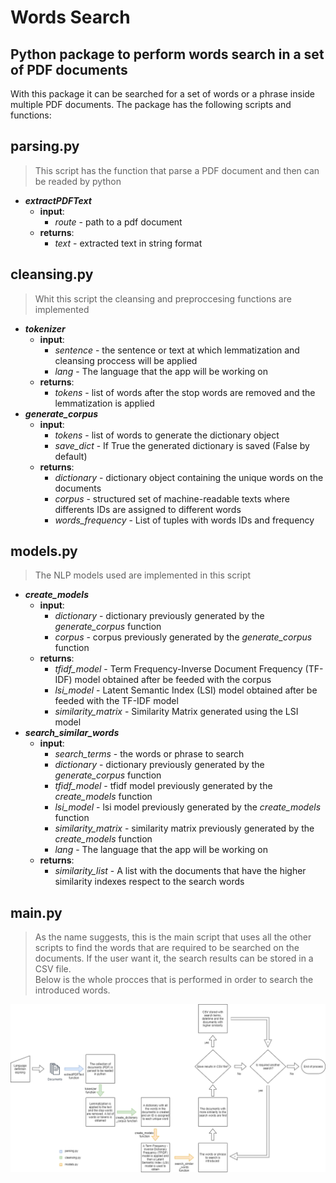 # Words Search 
## Python package to perform words search in a set of PDF documents

With this package it can be searched for a set of words or a phrase inside multiple PDF documents. The package has the following scripts and functions:
## parsing.py
> This script has the function that parse a PDF document and then can be readed by python
- ***extractPDFText***
    - **input**: 
        - *route* - path to a pdf document
    - **returns**: 
        - *text* - extracted text in string format
        
## cleansing.py
> Whit this script the cleansing and preproccesing functions are implemented
- ***tokenizer***
    - **input**: 
        - *sentence* - the sentence or text at which lemmatization and cleansing proccess will be applied
        - *lang* - The language that the app will be working on
    - **returns**: 
        - *tokens* - list of words after the stop words are removed and the lemmatization is applied
- ***generate_corpus***
    - **input**: 
        - *tokens* - list of words to generate the dictionary object
        - *save_dict* - If True the generated dictionary is saved (False by default)
    - **returns**: 
        - *dictionary* - dictionary object containing the unique words on the documents
        - *corpus* - structured set of machine-readable texts where differents IDs are assigned to different words
        - *words_frequency* - List of tuples with words IDs and frequency
        
## models.py
> The NLP models used are implemented in this script
- ***create_models***
    - **input**: 
        - *dictionary* - dictionary previously generated by the *generate_corpus* function
        - *corpus* - corpus previously generated by the *generate_corpus* function
    - **returns**: 
        - *tfidf_model* - Term Frequency-Inverse Document Frequency (TF-IDF) model obtained after be feeded with the corpus
        - *lsi_model* - Latent Semantic Index (LSI) model obtained after be feeded with the TF-IDF model
        - *similarity_matrix* - Similarity Matrix generated using the LSI model
- ***search_similar_words***
    - **input**: 
        - *search_terms* - the words or phrase to search
        - *dictionary* - dictionary previously generated by the *generate_corpus* function
        - *tfidf_model* - tfidf model previously generated by the *create_models* function
        - *lsi_model* - lsi model previously generated by the *create_models* function
        - *similarity_matrix* - similarity matrix previously generated by the *create_models* function
        - *lang* - The language that the app will be working on
    - **returns**: 
        - *similarity_list* - A list with the documents that have the higher similarity indexes respect to the search words

## main.py
> As the name suggests, this is the main script that uses all the other scripts to find the words that are required to be searched on the documents. If the user want it, the search results can be stored in a CSV file.  
> Below is the whole procces that is performed in order to search the introduced words.

![alt text](Workflow.png "Dataflow for the words search")
